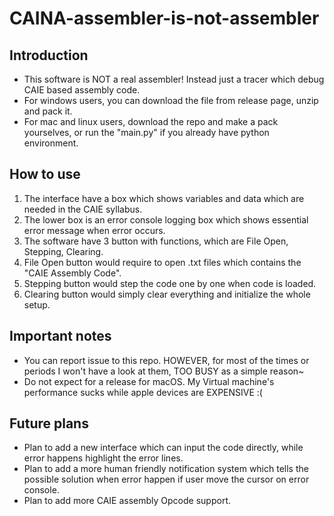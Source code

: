 # CAINA-assembler-is-not-assembler
## Introduction

* This software is NOT a real assembler! Instead just a tracer which debug CAIE based assembly code.  
* For windows users, you can download the file from release page, unzip and pack it.
* For mac and linux users, download the repo and make a pack yourselves, or run the "main.py" if you already have python environment.  

## How to use

1) The interface have a box which shows variables and data which are needed in the CAIE syllabus.  
2) The lower box is an error console logging box which shows essential error message when error occurs.  
2) The software have 3 button with functions, which are File Open, Stepping, Clearing.  
4) File Open button would require to open .txt files which contains the "CAIE Assembly Code".  
5) Stepping button would step the code one by one when code is loaded.  
6) Clearing button would simply clear everything and initialize the whole setup.  


## Important notes

* You can report issue to this repo. HOWEVER, for most of the times or periods I won't have a look at them, TOO BUSY as a simple reason~  
* Do not expect for a release for macOS. My Virtual machine's performance sucks while apple devices are EXPENSIVE :(  

## Future plans

* Plan to add a new interface which can input the code directly, while error happens highlight the error lines.  
* Plan to add a more human friendly notification system which tells the possible solution when error happen if user move the cursor on error console.  
* Plan to add more CAIE assembly Opcode support.  



